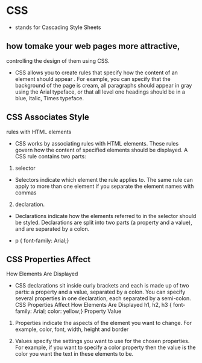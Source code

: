 #  CSS
* stands for Cascading Style Sheets

## how tomake your web pages more attractive,
controlling the design of them using CSS.

* CSS allows you to create rules that specify how the content of
an element should appear . For example, you can specify that
the background of the page is cream, all paragraphs should
appear in gray using the Arial typeface, or that all level one
headings should be in a blue, italic, Times typeface.

## CSS Associates Style
rules with HTML
elements

* CSS works by associating rules with HTML elements. These rules govern
how the content of specified elements should be displayed. A CSS rule
contains two parts:

1. selector

* Selectors indicate which
element the rule applies to.
The same rule can apply to
more than one element if you
separate the element names
with commas

2. declaration.

* Declarations indicate how
the elements referred to in
the selector should be styled.
Declarations are split into two
parts (a property and a value),
and are separated by a colon.

* p {
 font-family: Arial;}

## CSS Properties Affect
How Elements Are
Displayed

* CSS declarations sit inside curly brackets and each is made up of two
parts: a property and a value, separated by a colon. You can specify
several properties in one declaration, each separated by a semi-colon.
CSS Properties Affect
How Elements Are
Displayed
h1, h2, h3 {
 font-family: Arial;
 color: yellow;}
Property Value

1. Properties indicate the aspects
of the element you want to
change. For example, color, font,
width, height and border

2. Values specify the settings
you want to use for the chosen
properties. For example, if you
want to specify a color property
then the value is the color you
want the text in these elements
to be.





